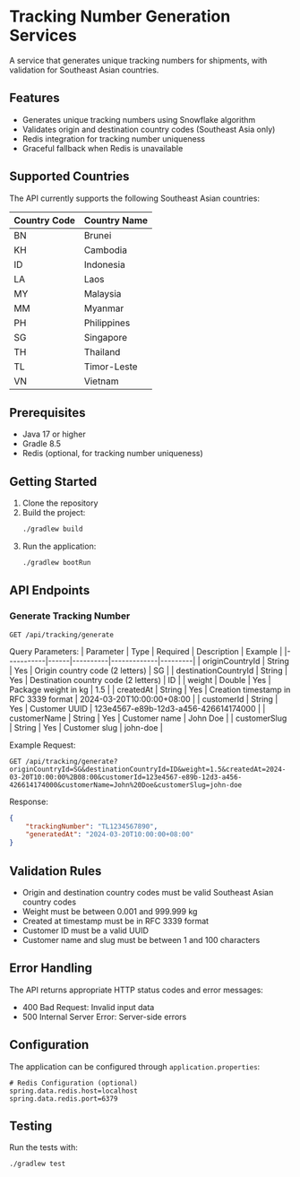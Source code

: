 # Tracking Number Generation Services

A service that generates unique tracking numbers for shipments, with validation for Southeast Asian countries.

## Features

- Generates unique tracking numbers using Snowflake algorithm
- Validates origin and destination country codes (Southeast Asia only)
- Redis integration for tracking number uniqueness
- Graceful fallback when Redis is unavailable

## Supported Countries

The API currently supports the following Southeast Asian countries:

| Country Code | Country Name |
|-------------|--------------|
| BN          | Brunei       |
| KH          | Cambodia     |
| ID          | Indonesia    |
| LA          | Laos         |
| MY          | Malaysia     |
| MM          | Myanmar      |
| PH          | Philippines  |
| SG          | Singapore    |
| TH          | Thailand     |
| TL          | Timor-Leste  |
| VN          | Vietnam      |

## Prerequisites

- Java 17 or higher
- Gradle 8.5
- Redis (optional, for tracking number uniqueness)

## Getting Started

1. Clone the repository
2. Build the project:
   ```bash
   ./gradlew build
   ```
3. Run the application:
   ```bash
   ./gradlew bootRun
   ```

## API Endpoints

### Generate Tracking Number

```
GET /api/tracking/generate
```

Query Parameters:
| Parameter | Type | Required | Description | Example |
|-----------|------|----------|-------------|---------|
| originCountryId | String | Yes | Origin country code (2 letters) | SG |
| destinationCountryId | String | Yes | Destination country code (2 letters) | ID |
| weight | Double | Yes | Package weight in kg | 1.5 |
| createdAt | String | Yes | Creation timestamp in RFC 3339 format | 2024-03-20T10:00:00+08:00 |
| customerId | String | Yes | Customer UUID | 123e4567-e89b-12d3-a456-426614174000 |
| customerName | String | Yes | Customer name | John Doe |
| customerSlug | String | Yes | Customer slug | john-doe |

Example Request:
```
GET /api/tracking/generate?originCountryId=SG&destinationCountryId=ID&weight=1.5&createdAt=2024-03-20T10:00:00%2B08:00&customerId=123e4567-e89b-12d3-a456-426614174000&customerName=John%20Doe&customerSlug=john-doe
```

Response:
```json
{
    "trackingNumber": "TL1234567890",
    "generatedAt": "2024-03-20T10:00:00+08:00"
}
```

## Validation Rules

- Origin and destination country codes must be valid Southeast Asian country codes
- Weight must be between 0.001 and 999.999 kg
- Created at timestamp must be in RFC 3339 format
- Customer ID must be a valid UUID
- Customer name and slug must be between 1 and 100 characters

## Error Handling

The API returns appropriate HTTP status codes and error messages:

- 400 Bad Request: Invalid input data
- 500 Internal Server Error: Server-side errors

## Configuration

The application can be configured through `application.properties`:

```properties
# Redis Configuration (optional)
spring.data.redis.host=localhost
spring.data.redis.port=6379
```

## Testing

Run the tests with:
```bash
./gradlew test
```